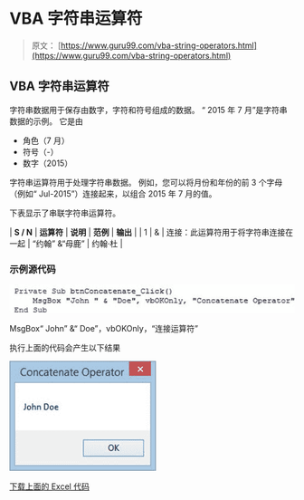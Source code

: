# VBA 字符串运算符

> 原文： [https://www.guru99.com/vba-string-operators.html](https://www.guru99.com/vba-string-operators.html)

## VBA 字符串运算符

字符串数据用于保存由数字，字符和符号组成的数据。 “ 2015 年 7 月”是字符串数据的示例。 它是由

*   角色（7 月）
*   符号（-）
*   数字（2015）

字符串运算符用于处理字符串数据。 例如，您可以将月份和年份的前 3 个字母（例如“ Jul-2015”）连接起来，以组合 2015 年 7 月的值。

下表显示了串联字符串运算符。

| **S / N** | **运算符** | **说明** | **范例** | **输出** |
| 1 | & | 连接：此运算符用于将字符串连接在一起 | “约翰” &“母鹿” | 约翰·杜 |

### 示例源代码

![VBA Operators](img/b0a975ecd418ef9d6824507366ba8238.png "VBA Operators")

MsgBox“ John” &“ Doe”，vbOKOnly，“连接运算符”

执行上面的代码会产生以下结果

![VBA Operators](img/e29ec2b6cf8e59ce8fded4feeaea9bba.png "VBA Operators")

[下载上面的 Excel 代码](https://drive.google.com/uc?export=download&id=0BwL5un1OyjsdME04bHB1UElPWkE)